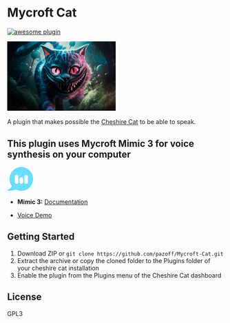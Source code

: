 # Mycroft Cat

[![awesome plugin](https://custom-icon-badges.demolab.com/static/v1?label=&message=awesome+plugin&color=383938&style=for-the-badge&logo=cheshire_cat_ai)](https://)  

<img src="https://raw.githubusercontent.com/cheshire-cat-ai/.github/main/profile/ccat_art.png" alt="Cheshire Cat" width="50%">

A plugin that makes possible the [Cheshire Cat](https://github.com/cheshire-cat-ai) to be able to speak.

## This plugin uses Mycroft Mimic 3 for voice synthesis on your computer
<img src="https://github.com/pazoff/Mycroft-Cat/blob/main/Mimic_color_600px.png?raw=true" alt="Mimic 3" width="12%">

 - **Mimic 3:** [Documentation](https://mycroft-ai.gitbook.io/docs/mycroft-technologies/mimic-tts/mimic-3)

 - [Voice Demo](https://github.com/pazoff/Mycroft-Cat/raw/main/voice-demo.wav)

 ## Getting Started
1. Download ZIP or `git clone https://github.com/pazoff/Mycroft-Cat.git`
2. Extract the archive or copy the cloned folder to the Plugins folder of your cheshire cat installation
3. Enable the plugin from the Plugins menu of the Cheshire Cat dashboard

## License
GPL3



